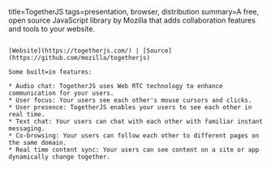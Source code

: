 title=TogetherJS
tags=presentation, browser, distribution
summary=A free, open source JavaScript library by Mozilla that adds collaboration features and tools to your website.
~~~~~~

[Website](https://togetherjs.com/) | [Source](https://github.com/mozilla/togetherjs)

Some built=in features:

* Audio chat: TogetherJS uses Web RTC technology to enhance communication for your users.
* User focus: Your users see each other's mouse cursors and clicks.
* User presence: TogetherJS enables your users to see each other in real time.
* Text chat: Your users can chat with each other with familiar instant messaging.
* Co-browsing: Your users can follow each other to different pages on the same domain.
* Real time content sync: Your users can see content on a site or app dynamically change together.

